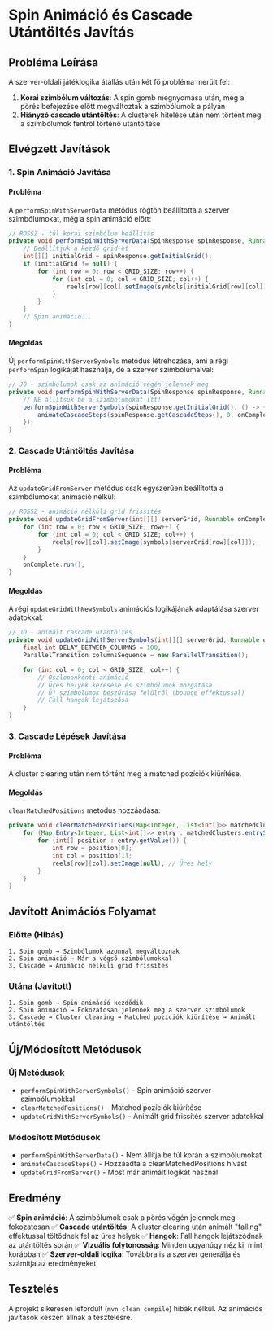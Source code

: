 # Spin Animáció és Cascade Utántöltés Javítás

## Probléma Leírása

A szerver-oldali játéklogika átállás után két fő probléma merült fel:

1. **Korai szimbólum változás**: A spin gomb megnyomása után, még a pörés befejezése előtt megváltoztak a szimbólumok a pályán
2. **Hiányzó cascade utántöltés**: A clusterek hitelése után nem történt meg a szimbólumok fentről történő utántöltése

## Elvégzett Javítások

### 1. Spin Animáció Javítása

#### Probléma
A `performSpinWithServerData` metódus rögtön beállította a szerver szimbólumokat, még a spin animáció előtt:

```java
// ROSSZ - túl korai szimbólum beállítás
private void performSpinWithServerData(SpinResponse spinResponse, Runnable onComplete) {
    // Beállítjuk a kezdő grid-et
    int[][] initialGrid = spinResponse.getInitialGrid();
    if (initialGrid != null) {
        for (int row = 0; row < GRID_SIZE; row++) {
            for (int col = 0; col < GRID_SIZE; col++) {
                reels[row][col].setImage(symbols[initialGrid[row][col]]);
            }
        }
    }
    // Spin animáció...
}
```

#### Megoldás
Új `performSpinWithServerSymbols` metódus létrehozása, ami a régi `performSpin` logikáját használja, de a szerver szimbólumaival:

```java
// JÓ - szimbólumok csak az animáció végén jelennek meg
private void performSpinWithServerData(SpinResponse spinResponse, Runnable onComplete) {
    // NE állítsuk be a szimbólumokat itt!
    performSpinWithServerSymbols(spinResponse.getInitialGrid(), () -> {
        animateCascadeSteps(spinResponse.getCascadeSteps(), 0, onComplete);
    });
}
```

### 2. Cascade Utántöltés Javítása

#### Probléma
Az `updateGridFromServer` metódus csak egyszerűen beállította a szimbólumokat animáció nélkül:

```java
// ROSSZ - animáció nélküli grid frissítés
private void updateGridFromServer(int[][] serverGrid, Runnable onComplete) {
    for (int row = 0; row < GRID_SIZE; row++) {
        for (int col = 0; col < GRID_SIZE; col++) {
            reels[row][col].setImage(symbols[serverGrid[row][col]]);
        }
    }
    onComplete.run();
}
```

#### Megoldás
A régi `updateGridWithNewSymbols` animációs logikájának adaptálása szerver adatokkal:

```java
// JÓ - animált cascade utántöltés
private void updateGridWithServerSymbols(int[][] serverGrid, Runnable onComplete) {
    final int DELAY_BETWEEN_COLUMNS = 100;
    ParallelTransition columnsSequence = new ParallelTransition();

    for (int col = 0; col < GRID_SIZE; col++) {
        // Oszloponkénti animáció
        // Üres helyek keresése és szimbólumok mozgatása
        // Új szimbólumok beszúrása felülről (bounce effektussal)
        // Fall hangok lejátszása
    }
}
```

### 3. Cascade Lépések Javítása

#### Probléma
A cluster clearing után nem történt meg a matched pozíciók kiürítése.

#### Megoldás
`clearMatchedPositions` metódus hozzáadása:

```java
private void clearMatchedPositions(Map<Integer, List<int[]>> matchedClusters) {
    for (Map.Entry<Integer, List<int[]>> entry : matchedClusters.entrySet()) {
        for (int[] position : entry.getValue()) {
            int row = position[0];
            int col = position[1];
            reels[row][col].setImage(null); // Üres hely
        }
    }
}
```

## Javított Animációs Folyamat

### Előtte (Hibás)
```
1. Spin gomb → Szimbólumok azonnal megváltoznak
2. Spin animáció → Már a végső szimbólumokkal
3. Cascade → Animáció nélküli grid frissítés
```

### Utána (Javított)
```
1. Spin gomb → Spin animáció kezdődik
2. Spin animáció → Fokozatosan jelennek meg a szerver szimbólumok
3. Cascade → Cluster clearing → Matched pozíciók kiürítése → Animált utántöltés
```

## Új/Módosított Metódusok

### Új Metódusok
- `performSpinWithServerSymbols()` - Spin animáció szerver szimbólumokkal
- `clearMatchedPositions()` - Matched pozíciók kiürítése
- `updateGridWithServerSymbols()` - Animált grid frissítés szerver adatokkal

### Módosított Metódusok
- `performSpinWithServerData()` - Nem állítja be túl korán a szimbólumokat
- `animateCascadeSteps()` - Hozzáadta a clearMatchedPositions hívást
- `updateGridFromServer()` - Most már animált logikát használ

## Eredmény

✅ **Spin animáció**: A szimbólumok csak a pörés végén jelennek meg fokozatosan
✅ **Cascade utántöltés**: A cluster clearing után animált "falling" effektussal töltődnek fel az üres helyek
✅ **Hangok**: Fall hangok lejátszódnak az utántöltés során
✅ **Vizuális folytonosság**: Minden ugyanúgy néz ki, mint korábban
✅ **Szerver-oldali logika**: Továbbra is a szerver generálja és számítja az eredményeket

## Tesztelés

A projekt sikeresen lefordult (`mvn clean compile`) hibák nélkül. Az animációs javítások készen állnak a tesztelésre.
